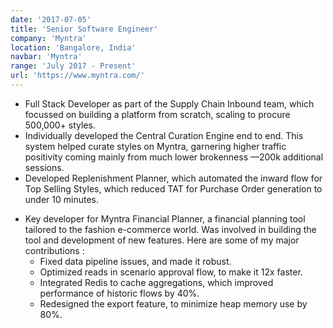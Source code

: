 ```yaml
---
date: '2017-07-05'
title: 'Senior Software Engineer'
company: 'Myntra'
location: 'Bangalore, India'
navbar: 'Myntra'
range: 'July 2017 - Present'
url: 'https://www.myntra.com/'
---
```


<!-- - Write modern, performant, maintainable code for a diverse array of client and internal projects
- Work with a variety of different languages, platforms, frameworks, and content management systems such as JavaScript, TypeScript, Gatsby, React, Craft, Wordpress, Prismic, and Netlify
- Communicate with multi-disciplinary teams of engineers, designers, producers, and clients on a daily basis -->

- Full Stack Developer as part of the Supply Chain Inbound team, which focussed on building a platform from scratch, scaling to procure 500,000+ styles.
- Individually developed the Central Curation Engine end to end. This system helped curate styles on Myntra, garnering higher traffic positivity coming mainly from much lower brokenness —200k additional sessions.
- Developed Replenishment Planner, which automated the inward flow for Top Selling Styles, which reduced TAT for Purchase Order generation to under 10 minutes.
<!-- - Designed an automated grading module, to add a layer of intelligence while making key decisions on inwards using Visenze API, to grade new styles based on image similarity. -->
- Key developer for Myntra Financial Planner, a financial planning tool tailored to the fashion e-commerce world. Was involved in building the tool and development of new features. Here are some of my major contributions :
  - Fixed data pipeline issues, and made it robust.
  - Optimized reads in scenario approval flow, to make it 12x faster.
  - Integrated Redis to cache aggregations, which improved performance of historic flows by 40%.
  - Redesigned the export feature, to minimize heap memory use by 80%.
  <!-- - Worked with a variety of different languages and technologies such as Java, RabbitMQ, Redis, MySQL and ReactJs -->
